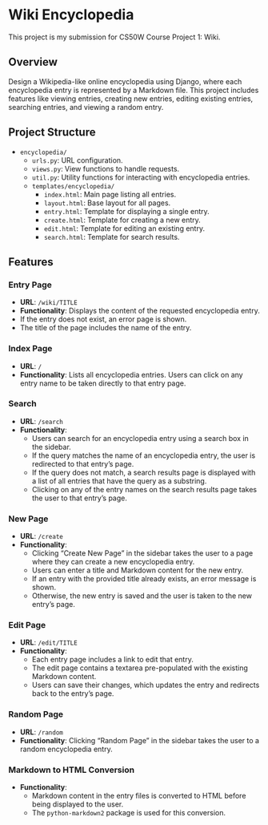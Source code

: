 # Wiki Encyclopedia

This project is my submission for CS50W Course Project 1: Wiki.

## Overview

Design a Wikipedia-like online encyclopedia using Django, where each encyclopedia entry is represented by a Markdown file. This project includes features like viewing entries, creating new entries, editing existing entries, searching entries, and viewing a random entry.

## Project Structure

- `encyclopedia/`
  - `urls.py`: URL configuration.
  - `views.py`: View functions to handle requests.
  - `util.py`: Utility functions for interacting with encyclopedia entries.
  - `templates/encyclopedia/`
    - `index.html`: Main page listing all entries.
    - `layout.html`: Base layout for all pages.
    - `entry.html`: Template for displaying a single entry.
    - `create.html`: Template for creating a new entry.
    - `edit.html`: Template for editing an existing entry.
    - `search.html`: Template for search results.

## Features

### Entry Page

- **URL**: `/wiki/TITLE`
- **Functionality**: Displays the content of the requested encyclopedia entry.
- If the entry does not exist, an error page is shown.
- The title of the page includes the name of the entry.

### Index Page

- **URL**: `/`
- **Functionality**: Lists all encyclopedia entries. Users can click on any entry name to be taken directly to that entry page.

### Search

- **URL**: `/search`
- **Functionality**: 
  - Users can search for an encyclopedia entry using a search box in the sidebar.
  - If the query matches the name of an encyclopedia entry, the user is redirected to that entry’s page.
  - If the query does not match, a search results page is displayed with a list of all entries that have the query as a substring.
  - Clicking on any of the entry names on the search results page takes the user to that entry’s page.

### New Page

- **URL**: `/create`
- **Functionality**: 
  - Clicking “Create New Page” in the sidebar takes the user to a page where they can create a new encyclopedia entry.
  - Users can enter a title and Markdown content for the new entry.
  - If an entry with the provided title already exists, an error message is shown.
  - Otherwise, the new entry is saved and the user is taken to the new entry’s page.

### Edit Page

- **URL**: `/edit/TITLE`
- **Functionality**: 
  - Each entry page includes a link to edit that entry.
  - The edit page contains a textarea pre-populated with the existing Markdown content.
  - Users can save their changes, which updates the entry and redirects back to the entry’s page.

### Random Page

- **URL**: `/random`
- **Functionality**: Clicking “Random Page” in the sidebar takes the user to a random encyclopedia entry.

### Markdown to HTML Conversion

- **Functionality**: 
  - Markdown content in the entry files is converted to HTML before being displayed to the user.
  - The `python-markdown2` package is used for this conversion.